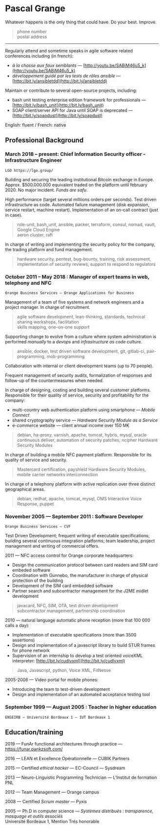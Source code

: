 Pascal Grange
=============

Whatever happens is the only thing that could have. Do your best. Improve.

> <email> phone number \
> postal address

---

Regularly attend and sometime speaks in agile software related conferences including (in french):

* *à la chasse aux faux semblants* — [http://youtu.be/SABiM46u5_k](http://youtu.be/SABiM46u5_k)
* *développement guidé par les tests de rôles ansible* — [http://bit.ly/ansibletdd](http://bit.ly/ansibletdd)

Maintain or contribute to several open-source projects, including:

* bash unit testing enterprise edition framework for professionals —
  [http://bit.ly/bash_unit](http://bit.ly/bash_unit)
* SOAP client/server API for Java until SOAP is deprecated —
  [http://bit.ly/soapdust](http://bit.ly/soapdust)

English: fluent / French: native

Professional Background
-----------------------

### March 2018 – present: Chief Information Security officer - Infrastructure Engineer
    LGO https://lgo.group/

Building and securing the leading institutional Bitcoin exchange in Europe.
Approx. $500.000.000 equivalent traded on the platform until february 2020.
No major incident. _Funds are safu_.

High performance (target several milliions orders per seconds).
Test driven infrastructure as code.
Automated failure management (disk expansion, service restart, machine restart).
Implementation of an on-call contract (just in case).

> role-unit, bash_unit, ansible, packer, terraform, consul, nomad, vault, Google Cloud Engine\
> aeron cluster, raft

In charge of writing and implementing the security policy for the company, the
trading platform and fund management.

> hardware security, pentest, bug-bounty, training, risk assessment,
> implementation of security reviews, support to respond to regulators

### October 2011 – May 2018 : Manager of expert teams in web, telephony and NFC
    Orange Business Services — Orange Applications for Business

Management of a team of five systems and network engineers and a project manager.
In charge of recruitment.

> agile software development, lean-thinking, standards, technical sharing workshops, facilitation\
> skills mapping, one-on-one support

Supporting change to evolve from a culture where system administration is performed
*manually* to a *devops* and *infrastructure as code* culture.

> ansible, docker, test driven software development, git, gitlab-ci,
> pair-programming, mob-programming

Collaboration with internal or client development teams (up to 70 people).

Frequent management of security audits, formalization of responses and follow-up of the
countermeasures when needed.

<p style="break-before: page;">
In charge of designing, costing and building several customer platforms.
Responsible for their quality of service, security and profitability for the company:
</p>

* multi-country web authentication platform using smartphone — *Mobile Connect*
* shared cryptography service — *Hardware Security Module as a Service*
* e-commerce website — client annual income over 150 M€

> debian, ha-proxy, varnish, apache, tomcat, hybris, mysql, oracle\
> continuous deliver, automation of security patches,
> ncipher Hardware Security Modules

In charge of building a mobile NFC payment platform. Responsible for its quality of service and security.

> Mastercard certification,
> payshield Hardware Security Modules,
> mobile carrier networks interconnection

In charge of a telephony platform with active replication over three distinct geographical areas.

> debian, redhat, apache, tomcat, mysql,
> OMS Interactive Voice Response,
> puppet

### November 2005 — September 2011 : Software Developer
    Orange Business Services — CVF

Test Driven Development;
frequent writing of executable specifications;
building several continuous integration platforms;
team leadership, project management and writing of commercial offers.

2011 — NFC access control for Orange corporate headquarters:

* Design the communication protocol between card readers and SIM card embeded software
* Coordination with Gunnebo, the manufacturer in charge of physical protection of the building
* Development of the SIM card embedded software
* Partner search and subcontractor management for the J2ME midlet development

> javacard, NFC, SIM, OTA,
> test driven development\
> subcontractor management, partnership coordination

2010 — natural language automatic phone reception (more that 100 000 calls a day):

* Implementation of executable specifications (more than 3500 assertions)
* Design and implementation of a javascript library to build STUR frames for phone network
* Supervision of an internship to develop a test oriented voiceXML interpreter: [http://bit.ly/cudlvxml](http://bit.ly/cudlvxml)

> Java, Javascript, python, 
> Voice XML, FitNesse

2005-2006 — Video portal for mobile phones:

* Introducing the team to test-driven development 
* Design and implementation of an automated acceptance testing tool

### September 1999 — August 2005 : Teacher in higher education
    ENSEIRB — Université Bordeaux 1 — IUT Bordeaux 1


Education/training
------------------

2019 — FunAr functional architectures through practice — https://funar.pankzsoft.com/

2016 — LEAN et Excellence Opérationnelle — CUBIK Partners

2015 — Certified *ethical hacker* — EC-Council — Sysdream

2013 — Neuro-Linguistic Programming Technician — L'Institut de formation PNL

2012 — Team Management — Orange campus

2008 — Certified *Scrum master* — Pyxis

2005 — Ph.D in computer science — *Systèmes distribués :
transparence, masquage et outils associés*\
Université Bordeaux 1, Mention Trés honorable
